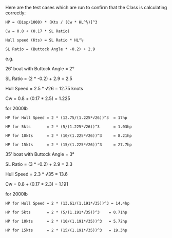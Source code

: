 Here are the test cases which are run to confirm that the Class is calculating correctly:

`HP = (Disp/1000) * [Kts / (Cw * HL^½)]^3`

`Cw = 0.8 + (0.17 * SL Ratio)`

`Hull speed (Kts) = SL Ratio * HL^½`

`SL Ratio = (Buttock Angle * -0.2) + 2.9`

e.g. 

26’ boat with Buttock Angle = 2°

SL Ratio = (2 * -0.2) + 2.9 = 2.5

Hull Speed = 2.5 * √26  = 12.75 knots

Cw = 0.8 + (0.17 * 2.5) = 1.225

for 2000lb

`HP for Hull Speed = 2 * (12.75/(1.225*√26))^3  = 17hp`

`HP for 5kts       = 2 * (5/(1.225*√26))^3      = 1.03hp`

`HP for 10kts      = 2 * (10/(1.225*√26))^3     = 8.21hp`

`HP for 15kts      = 2 * (15/(1.225*√26))^3     = 27.7hp`

35' boat with Buttock Angle = 3°

SL Ratio = (3 * -0.2) + 2.9 = 2.3

Hull Speed = 2.3 * √35 = 13.6

Cw = 0.8 + (0.17 * 2.3) = 1.191

for 2000lb

`HP for Hull Speed = 2 * (13.61/(1.191*√35))^3 = 14.4hp`

`HP for 5kts       = 2 * (5/(1.191*√35))^3    = 0.71hp`

`HP for 10kts      = 2 * (10/(1.191*√35))^3   = 5.72hp`

`HP for 15kts      = 2 * (15/(1.191*√35))^3   = 19.3hp`
